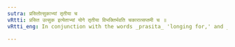 ```yaml
---
sutra: प्रसितोत्सुकाभ्यां तृतीया च
vRtti: प्रसित उत्सुक इत्येताभ्यां योगे तृतीया विभक्तिर्भवति चकारात्सप्तमी च ॥
vRtti_eng: In conjunction with the words _prasita_ 'longing for,' and _utsuka_ 'greatly desirous of,' the third case-affix is used after a word, as well as the seventh.

---
```

